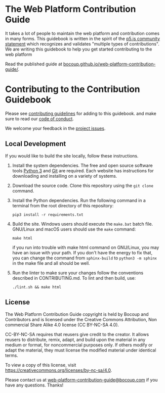 # The Web Platform Contribution Guide
It takes a lot of people to maintain the web platform and contribution comes in
many forms. This guidebook is written in the spirit of the
[p5.js community statement](https://p5js.org/community/) which recognizes and
validates "multiple types of contributions". We are writing this guidebook to
help you get started contributing to the web platform

Read the published guide at
[bocoup.github.io/web-platform-contribution-guide/](https://bocoup.github.io/web-platform-contribution-guide/).

# Contributing to the Contribution Guidebook
Please see [contributing guidelines](CONTRIBUTING.md) for adding to this
guidebook. and make sure to read our [code of conduct](CODE_OF_CONDUCT.md).

We welcome your feedback in the
[project issues](https://github.com/bocoup/web-platform-contribution-guide/issues).

## Local Development
If you would like to build the site locally, follow these instructions.

1. Install the system dependencies. The free and open source software tools
   [Python 3](https://www.python.org/) and [Git](https://git-scm.com/) are
   required. Each website has instructions for downloading and installing on a
   variety of systems.
2. Download the source code. Clone this repository using the `git clone`
   command.
3. Install the Python dependencies. Run the following command in a terminal
   from the root directory of this repository:

       pip3 install -r requirements.txt

4. Build the site. Windows users should execute the `make.bat` batch file.
   GNU/Linux and macOS users should use the `make` command:

       make html


   if you run into trouble with make html command on GNU/Linux, you may have an
   issue with your path. If you don't have the energy to fix that, you can
   change the command from `sphinx-build` to `python3 -m sphinx` in the make
   file and all should be well.

5. Run the linter to make sure your changes follow the conventions described
   in CONTRIBUTING.md. To lint and then build, use:

       ./lint.sh && make html

## License
The Web Platform Contribution Guide copyright is held by Bocoup and Contributors
and is licensed under the Creative Commons Attribution, Non commercial Share
Alike 4.0 license (CC BY-NC-SA 4.0).

CC-BY-NC-SA requires that reusers give credit to the creator. It allows reusers
to distribute, remix, adapt, and build upon the material in any medium or
format, for noncommercial purposes only. If others modify or adapt the material,
they must license the modified material under identical terms.

To view a copy of this license, visit
https://creativecommons.org/licenses/by-nc-sa/4.0.



Please contact us at web-platform-contribution-guide@bocoup.com if
you have any questions. Thanks!
